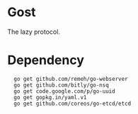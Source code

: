 Gost
=====

The lazy protocol.

# Dependency

```
  go get github.com/remeh/go-webserver
  go get github.com/bitly/go-nsq
  go get code.google.com/p/go-uuid
  go get gopkg.in/yaml.v1
  go get github.com/coreos/go-etcd/etcd
```
